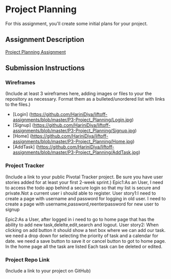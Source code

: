 # Project Planning
For this assignment, you'll create some initial plans for your project.

## Assignment Description
[Project Planning Assignment](https://education.launchcode.org/liftoff/assignments/planning/)


## Submission Instructions

### Wireframes

(Include at least 3 wireframes here, adding images or files to your the repository as necessary. Format them as a bulleted/unordered list with links to the files.)
 * [Login] (https://github.com/HariniDiya/liftoff-assignments/blob/master/P3-Project_Planning/Login.jpg)
 * [Signup] (https://github.com/HariniDiya/liftoff-assignments/blob/master/P3-Project_Planning/Signup.jpg)
 * [Home] (https://github.com/HariniDiya/liftoff-assignments/blob/master/P3-Project_Planning/Home.jpg)
 * [AddTask] (https://github.com/HariniDiya/liftoff-assignments/blob/master/P3-Project_Planning/AddTask.jpg)

### Project Tracker

(Include a link to your public Pivotal Tracker project. Be sure you have user stories added for at least your first 2-week sprint.)
Epic1:As an User, I need to access the todo app behind a secure login so that my list is secure and private.Not a current user i should able to register.
  User story1:I need to create a page with username and password for logging in old user.
              I need to create a page with username,password,reenterpassword for new user to signup

Epic2:As a User, after logged in i need to go to home page that has the ability to add new task,delelte,edit,search and logout.
  User story2:
              When clicking on add button it should show a text box where we can add our task.
              we need a drop down for selecting the priority of task and a calendar for date.
              we need a save button to save it or cancel button to got to home page.
              In the home page all the task are listed 
              Each task can be deleted or edited.
              

### Project Repo Link

(Include a link to your project on GitHub)
